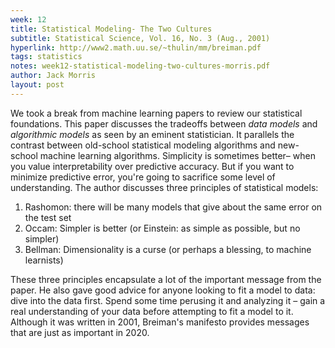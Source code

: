 ```yaml
---
week: 12
title: Statistical Modeling- The Two Cultures
subtitle: Statistical Science, Vol. 16, No. 3 (Aug., 2001)
hyperlink: http://www2.math.uu.se/~thulin/mm/breiman.pdf
tags: statistics
notes: week12-statistical-modeling-two-cultures-morris.pdf
author: Jack Morris
layout: post
---
```


We took a break from machine learning papers to review our statistical
foundations. This paper discusses the tradeoffs between *data models* and
*algorithmic models* as seen by an eminent statistician. It parallels the
contrast between old-school statistical modeling algorithms and new-school
machine learning algorithms. Simplicity is sometimes better– when you value
interpretability over predictive accuracy. But if you want to minimize
predictive error, you're going to sacrifice some level of understanding.
The author discusses three principles of statistical models:

1. Rashomon: there will be many models that give about the same error on the test set
1. Occam: Simpler is better (or Einstein: as simple as possible, but no simpler)
1. Bellman: Dimensionality is a curse (or perhaps a blessing, to machine learnists)

These three principles encapsulate a lot of the important message from the paper.
He also gave good advice for anyone looking to fit a model to data: dive into the
data first. Spend some time perusing it and analyzing it – gain a real
understanding of your data before attempting to fit a model to it. Although
it was written in 2001, Breiman's manifesto provides messages that are just
as important in 2020.
